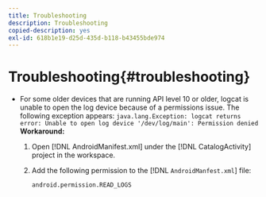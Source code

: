 ```yaml
---
title: Troubleshooting
description: Troubleshooting
copied-description: yes
exl-id: 618b1e19-d25d-435d-b118-b43455bde974
---
```

# Troubleshooting{#troubleshooting}

* For some older devices that are running API level 10 or older, logcat is unable to open the log device because of a permissions issue. The following exception appears: `java.lang.Exception: logcat returns error: Unable to open log device '/dev/log/main': Permission denied` **Workaround:**

  1. Open [!DNL AndroidManifest.xml] under the [!DNL CatalogActivity] project in the workspace. 
    
  1. Add the following permission to the [!DNL `AndroidManfest.xml`] file:
    
     ```    
     android.permission.READ_LOGS
     ```
